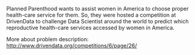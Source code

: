 Planned Parenthood wants to assist women in America to choose proper health-care service for them.
So, they were hosted a competition at DrivenData to challenge Data Scientist around the world to predict which reproductive health-care services accessed by women in America.

More about problem description: http://www.drivendata.org/competitions/6/page/26/
